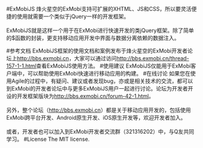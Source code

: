﻿#ExMobiJS
烽火星空的ExMobi支持可扩展的XHTML、JS和CSS，所以要灵活便捷的使用就需要一个类似于jQuery一样的开发框架。
<br><br>
ExMobiJS就是这样一个用于在ExMobi进行快速开发的类jQuery框架。除了简单的$函数的封装，更支持移动应用开发中界面与数据分离依赖的数据注入。

#参考文档
ExMobiJS框架的使用文档和案例发布于烽火星空的ExMobi开发者论坛上<http://bbs.exmobi.cn>，大家可以通过访问<http://bbs.exmobi.cn/thread-157-1-1.html>查看ExMobiJS使用方法。
#使用建议
ExMobiJS仅能用于ExMobi客户端中，可以帮助使用ExMobi快速进行移动应用的构建。
#在线讨论
如果您在使用Agile的过程中，有疑问、建议或者发现bug，亦或是相关技术的交流，都可以到ExMobi的开发者论坛中与更多ExMobiJS用户一起进行讨论。论坛为开发者开设的开发框架版块为<http://bbs.exmobi.cn/forum-42-1.html>。
<br><br>
另外，整个论坛（<http://bbs.exmobi.cn>）都是关于移动应用开发的，包括使用ExMobi跨平台开发、Android原生开发、iOS原生开发等，欢迎开发者加入。
<br><br>
或者，开发者也可以加入到ExMobi开发者交流群（321316202）中，与Q友共同学习。
#License
The MIT license.
